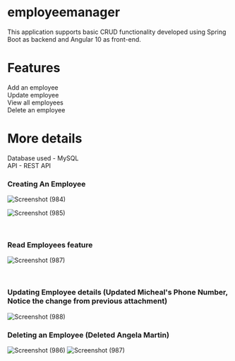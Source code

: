 # employeemanager
This application supports basic CRUD functionality developed using Spring Boot as backend and Angular 10 as front-end.

# Features <br/>
Add an employee <br/>
Update employee <br/>
View all employees <br/>
Delete an employee<br/>

# More details
Database used - MySQL <br/>
API - REST API

### Creating An Employee 

![Screenshot (984)](https://user-images.githubusercontent.com/42808389/133419715-eb3181c2-b9f7-4f6f-9720-9c679a4a9e72.png)

![Screenshot (985)](https://user-images.githubusercontent.com/42808389/133419822-5c2e1c81-4a58-4b78-babe-6cc163f8ef48.png)



<br/>


### Read Employees feature
![Screenshot (987)](https://user-images.githubusercontent.com/42808389/133420132-aba6e58e-a410-4939-a707-b322fbd31896.png)

<br/>


###  Updating Employee details (Updated Micheal's Phone Number, Notice the change from previous attachment)

![Screenshot (988)](https://user-images.githubusercontent.com/42808389/133419969-ca1ac3d7-e2f2-4474-b782-d433e24f18aa.png)



### Deleting an Employee  (Deleted Angela Martin)

![Screenshot (986)](https://user-images.githubusercontent.com/42808389/133420018-a306a82d-f2c1-4222-a53b-97fcb01e37d1.png)
![Screenshot (987)](https://user-images.githubusercontent.com/42808389/133420036-966c8589-1146-475f-8b01-2670ffd7fdc1.png)

